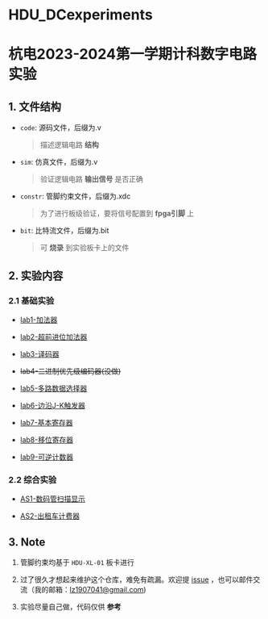# HDU_DCexperiments

# 杭电2023-2024第一学期计科数字电路实验

## 1. 文件结构

- `code`: 源码文件，后缀为.v

  > 描述逻辑电路 **结构**

- `sim`:  仿真文件，后缀为.v

  > 验证逻辑电路 **输出信号** 是否正确

- `constr`: 管脚约束文件，后缀为.xdc

  > 为了进行板级验证，要将信号配置到 **fpga引脚** 上

- `bit`: 比特流文件，后缀为.bit

  > 可 **烧录** 到实验板卡上的文件
## 2. 实验内容


### 2.1 基础实验

- [lab1-加法器](https://github.com/Zhlee0311/dc_lab/tree/main/lab1_Adder)

- [lab2-超前进位加法器](https://github.com/Zhlee0311/dc_lab/tree/main/lab2_Ahead_Adder)

- [lab3-译码器](https://github.com/Zhlee0311/dc_lab/tree/main/lab3_Decoder)

- ~~lab4-二进制优先级编码器(没做)~~

- [lab5-多路数据选择器](https://github.com/Zhlee0311/dc_lab/tree/main/lab5_Mux)

- [lab6-边沿J-K触发器](https://github.com/Zhlee0311/dc_lab/tree/main/lab6_JK2)

- [lab7-基本寄存器](https://github.com/Zhlee0311/dc_lab/tree/main/lab7_Register)

- [lab8-移位寄存器](https://github.com/Zhlee0311/dc_lab/tree/main/lab8_Shift_Register)

- [lab9-可逆计数器](https://github.com/Zhlee0311/dc_lab/tree/main/lab9_Reversible_Counter)

### 2.2 综合实验

- [AS1-数码管扫描显示](https://github.com/Zhlee0311/dc_lab/tree/main/Final_Lab1_ShiftLED)

- [AS2-出租车计费器](https://github.com/Zhlee0311/dc_lab/tree/main/Final_Lab2_TaxiMeter)



## 3. Note

1. 管脚约束均基于 `HDU-XL-01` 板卡进行




2. 过了很久才想起来维护这个仓库，难免有疏漏。欢迎提 [issue](https://github.com/Zhlee0311/dc_lab/issues) ，也可以邮件交流（我的邮箱：lz1907041@gmail.com)




3. 实验尽量自己做，代码仅供 **参考**



